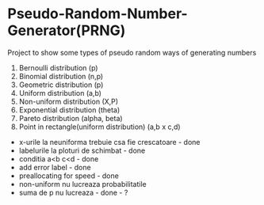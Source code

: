 # Pseudo-Random-Number-Generator(PRNG)
Project to show some types of pseudo random ways of generating numbers

1. Bernoulli distribution (p)
2. Binomial distribution (n,p)
3. Geometric distribution (p)
4. Uniform distribution (a,b)
5. Non-uniform distribution (X,P)
6. Exponential distribution (theta)
7. Pareto distribution (alpha, beta)
8. Point in rectangle(uniform distribution) (a,b x c,d)


- x-urile la neuniforma trebuie csa fie crescatoare - done
- labelurile la ploturi de schimbat - done
- conditia a\<b c\<d - done
- add error label - done
- preallocating for speed - done
- non-uniform nu lucreaza probabilitatile 
- suma de p nu lucreaza - done - ? 
